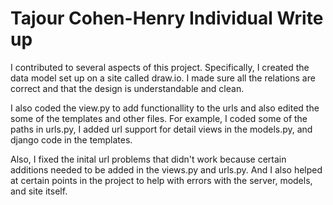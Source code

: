 # Tajour Cohen-Henry Individual Write up

I contributed to several aspects of this project. Specifically, I created the data model set up on a site called draw.io. I made 
sure all the relations are correct and that the design is understandable and clean. 

I also coded the view.py to add functionallity to the urls and also edited the some of the templates and other files. For example, 
I coded some of the paths in urls.py, I added url support for detail views in the models.py, and django code in the templates. 

Also, I fixed the inital url problems that didn't work because certain additions needed to be added in the views.py and urls.py. And I 
also helped at certain points in the project to help with errors with the server, models, and site itself.
